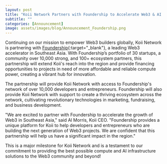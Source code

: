```yaml
---
layout: post
title: "Koii Network Partners with Foundership to Accelerate Web3 & AI Innovation in Southeast Asia"
subtitle: ""
categories: [Announcement]
image: assets/images/blog/Announcement_Foundership.png
---
```


Continuing on our mission to empower Web3 builders globally, Koii Network is partnering with [Foundership](https://foundershiphq.com/){:target="\_blank"}, a leading Web3 accelerator in Southeast Asia. With Foundership’s portfolio of 30 startups, a community over 10,000 strong, and 100+ ecosystem partners, this partnership will extend Koii's reach into the region and provide financing opportunities to projects in need of more affordable and reliable compute power, creating a vibrant hub for innovation.

The partnership will provide Koii Network with access to Foundership's network of over 10,000 developers and entrepreneurs. Foundership will also provide Koii Network with support to create a thriving ecosystem across the network, cultivating revolutionary technologies in marketing, fundraising, and business development.

"We are excited to partner with Foundership to accelerate the growth of Web3 in Southeast Asia," said Al Morris, Koii CEO. "Foundership provides a unique platform for Koii to help developers and entrepreneurs who are building the next generation of Web3 projects. We are confident that this partnership will help us have a significant impact in the region."

This is a major milestone for Koii Network and is a testament to our commitment to providing the best possible compute and AI infrastructure solutions to the Web3 community and beyond!
